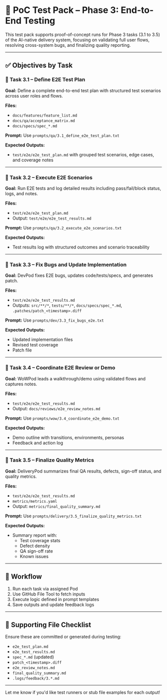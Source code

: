 # 🧪 PoC Test Pack – Phase 3: End-to-End Testing

This test pack supports proof-of-concept runs for Phase 3 tasks (3.1 to 3.5) of the AI-native delivery system, focusing on validating full user flows, resolving cross-system bugs, and finalizing quality reporting.

---

## ✅ Objectives by Task

### 🧾 Task 3.1 – Define E2E Test Plan
**Goal:** Define a complete end-to-end test plan with structured test scenarios across user roles and flows.

**Files:**
- `docs/features/feature_list.md`
- `docs/qa/acceptance_matrix.md`
- `docs/specs/spec_*.md`

**Prompt:** Use `prompts/qa/3.1_define_e2e_test_plan.txt`

**Expected Outputs:**
- `test/e2e/e2e_test_plan.md` with grouped test scenarios, edge cases, and coverage notes

---

### 🧾 Task 3.2 – Execute E2E Scenarios
**Goal:** Run E2E tests and log detailed results including pass/fail/block status, logs, and notes.

**Files:**
- `test/e2e/e2e_test_plan.md`
- Output: `test/e2e/e2e_test_results.md`

**Prompt:** Use `prompts/qa/3.2_execute_e2e_scenarios.txt`

**Expected Outputs:**
- Test results log with structured outcomes and scenario traceability

---

### 🧾 Task 3.3 – Fix Bugs and Update Implementation
**Goal:** DevPod fixes E2E bugs, updates code/tests/specs, and generates patch.

**Files:**
- `test/e2e/e2e_test_results.md`
- Outputs: `src/**/*`, `tests/**/*`, `docs/specs/spec_*.md`, `.patches/patch_<timestamp>.diff`

**Prompt:** Use `prompts/dev/3.3_fix_bugs_e2e.txt`

**Expected Outputs:**
- Updated implementation files
- Revised test coverage
- Patch file

---

### 🧾 Task 3.4 – Coordinate E2E Review or Demo
**Goal:** WoWPod leads a walkthrough/demo using validated flows and captures notes.

**Files:**
- `test/e2e/e2e_test_results.md`
- Output: `docs/reviews/e2e_review_notes.md`

**Prompt:** Use `prompts/wow/3.4_coordinate_e2e_demo.txt`

**Expected Outputs:**
- Demo outline with transitions, environments, personas
- Feedback and action log

---

### 🧾 Task 3.5 – Finalize Quality Metrics
**Goal:** DeliveryPod summarizes final QA results, defects, sign-off status, and quality metrics.

**Files:**
- `test/e2e/e2e_test_results.md`
- `metrics/metrics.yaml`
- Output: `metrics/final_quality_summary.md`

**Prompt:** Use `prompts/delivery/3.5_finalize_quality_metrics.txt`

**Expected Outputs:**
- Summary report with:
  - Test coverage stats
  - Defect density
  - QA sign-off rate
  - Known issues

---

## 🔁 Workflow
1. Run each task via assigned Pod
2. Use GitHub File Tool to fetch inputs
3. Execute logic defined in prompt templates
4. Save outputs and update feedback logs

---

## 📁 Supporting File Checklist
Ensure these are committed or generated during testing:
- `e2e_test_plan.md`
- `e2e_test_results.md`
- `spec_*.md` (updated)
- `patch_<timestamp>.diff`
- `e2e_review_notes.md`
- `final_quality_summary.md`
- `.logs/feedback/3.*.md`

---

Let me know if you'd like test runners or stub file examples for each output!